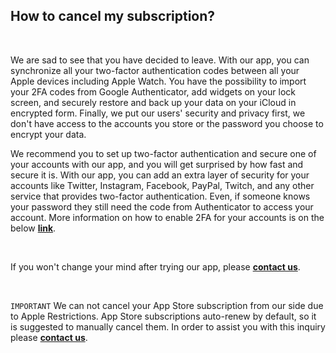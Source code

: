 <!-- 
---
title: How to cancel my subscription?
--- 
-->

## **How to cancel my subscription?**

<br />

We are sad to see that you have decided to leave. With our app, you can synchronize all your two-factor authentication codes between all your Apple devices including Apple Watch. You have the possibility to import your 2FA codes from Google Authenticator, add widgets on your lock screen, and securely restore and back up your data on your iCloud in encrypted form. Finally, we put our users' security and privacy first, we don't have access to the accounts you store or the password you choose to encrypt your data.

We recommend you to set up two-factor authentication and secure one of your accounts with our app, and you will get surprised by how fast and secure it is. With our app, you can add an extra layer of security for your accounts like Twitter, Instagram, Facebook, PayPal, Twitch, and any other service that provides two-factor authentication. Even, if someone knows your password they still need the code from Authenticator to access your account. More information on how to enable 2FA for your accounts is on the below [**link**](https://authenticator.2stable.com/2fa-guides/).

<br />

If you won't change your mind after trying our app, please [**contact us**](authenticator://contact?subject=Cancel%20my%20subscription).

<br />

`IMPORTANT` We can not cancel your App Store subscription from our side due to Apple Restrictions. App Store subscriptions auto-renew by default, so it is suggested to manually cancel them. In order to assist you with this inquiry please [**contact us**](authenticator://contact?subject=Cancel%20my%20subscription).






